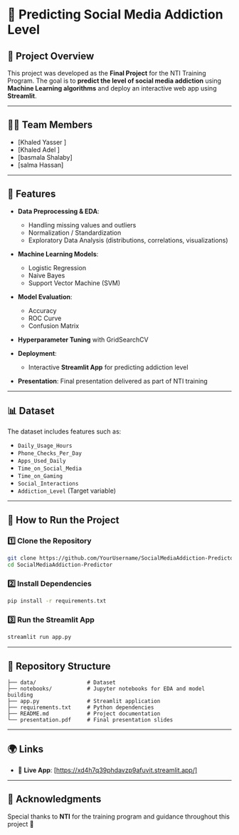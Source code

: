 # 📱 Predicting Social Media Addiction Level

## 📌 Project Overview

This project was developed as the **Final Project** for the NTI Training Program.
The goal is to **predict the level of social media addiction** using **Machine Learning algorithms** and deploy an interactive web app using **Streamlit**.

---

## 👨‍💻 Team Members

* \[Khaled Yasser ]
* \[Khaled Adel ]
* \[basmala Shalaby]
* \[salma Hassan]

---

## 🔧 Features

* **Data Preprocessing & EDA**:

  * Handling missing values and outliers
  * Normalization / Standardization
  * Exploratory Data Analysis (distributions, correlations, visualizations)

* **Machine Learning Models**:

  * Logistic Regression
  * Naive Bayes
  * Support Vector Machine (SVM)

* **Model Evaluation**:

  * Accuracy
  * ROC Curve
  * Confusion Matrix

* **Hyperparameter Tuning** with GridSearchCV

* **Deployment**:

  * Interactive **Streamlit App** for predicting addiction level

* **Presentation**: Final presentation delivered as part of NTI training

---

## 📊 Dataset

The dataset includes features such as:

* `Daily_Usage_Hours`
* `Phone_Checks_Per_Day`
* `Apps_Used_Daily`
* `Time_on_Social_Media`
* `Time_on_Gaming`
* `Social_Interactions`
* `Addiction_Level` (Target variable)

---

## 🚀 How to Run the Project

### 1️⃣ Clone the Repository

```bash
git clone https://github.com/YourUsername/SocialMediaAddiction-Predictor.git
cd SocialMediaAddiction-Predictor
```

### 2️⃣ Install Dependencies

```bash
pip install -r requirements.txt
```

### 3️⃣ Run the Streamlit App

```bash
streamlit run app.py
```

---

## 📂 Repository Structure

```
├── data/                # Dataset
├── notebooks/           # Jupyter notebooks for EDA and model building
├── app.py               # Streamlit application
├── requirements.txt     # Python dependencies
├── README.md            # Project documentation
└── presentation.pdf     # Final presentation slides
```

---

## 🌍 Links

* 🔗 **Live App**: \[https://xd4h7q39phdavzp9afuvit.streamlit.app/]
---

## 📢 Acknowledgments

Special thanks to **NTI** for the training program and guidance throughout this project 🙌
